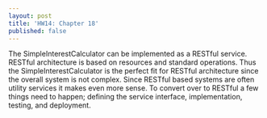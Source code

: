 ```yaml
---
layout: post
title: 'HW14: Chapter 18'
published: false
---
```


The SimpleInterestCalculator can be implemented as a RESTful service. RESTful architecture is based on resources and standard operations. Thus the SimpleInterestCalculator is the perfect fit for RESTful architecture since the overall system is not complex. Since RESTful based systems are often utility services it makes even more sense. To convert over to RESTful a few things need to happen; defining the service interface, implementation, testing, and deployment.
